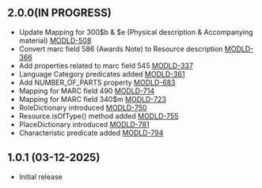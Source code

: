## 2.0.0(IN PROGRESS)
- Update Mapping for 300$b & $e (Physical description & Accompanying material) [MODLD-508](https://folio-org.atlassian.net/browse/MODLD-508)
- Convert marc field 586 (Awards Note) to Resource description [MODLD-366](https://folio-org.atlassian.net/browse/MODLD-366)
- Add properties related to marc field 545 [MODLD-337](https://folio-org.atlassian.net/browse/MODLD-337)
- Language Category predicates added [MODLD-361](https://folio-org.atlassian.net/browse/MODLD-361)
- Add NUMBER_OF_PARTS property [MODLD-683](https://folio-org.atlassian.net/browse/MODLD-683)
- Mapping for MARC field 490 [MODLD-714](https://folio-org.atlassian.net/browse/MODLD-714)
- Mapping for MARC field 340$m [MODLD-723](https://folio-org.atlassian.net/browse/MODLD-723)
- RoleDictionary introduced [MODLD-750](https://folio-org.atlassian.net/browse/MODLD-750)
- Resource.isOfType() method added [MODLD-755](https://folio-org.atlassian.net/browse/MODLD-755)
- PlaceDictionary introduced [MODLD-781](https://folio-org.atlassian.net/browse/MODLD-781)
- Characteristic predicate added [MODLD-794](https://folio-org.atlassian.net/browse/MODLD-794)

## 1.0.1 (03-12-2025)
- Initial release
